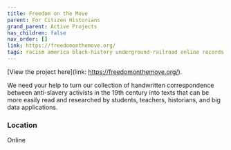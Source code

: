 ```yaml
---
title: Freedom on the Move
parent: For Citizen Historians
grand_parent: Active Projects
has_children: false
nav_order: []
link: https://freedomonthemove.org/
tags: racism america black-history underground-railroad online records history-projects
---
```


[View the project here](link: https://freedomonthemove.org/).

We need your help to turn our collection of handwritten correspondence between anti-slavery activists in the 19th century into texts that can be more easily read and researched by students, teachers, historians, and big data applications.

### Location
Online
